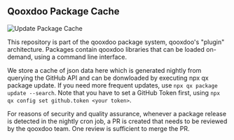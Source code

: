 ## Qooxdoo Package Cache

![Update Package Cache](https://github.com/qooxdoo/package-cache/workflows/Update%20Package%20Cache/badge.svg)

This repository is part of the qooxdoo package system, qooxdoo's "plugin" architecture. Packages contain qooxdoo libraries that can be loaded on-demand, using a command line interface.

We store a cache of json data here which is generated nightly from querying the GitHub API and can be donwloaded by executing npx qx package update. If you need more frequent updates, use `npx qx package update --search`. Note that you have to set a GitHub Token first, using `npx qx config set github.token <your token>`.

For reasons of security and quality assurance, whenever a package release is detected in the nightly cron job, a PR is created that needs to be reviewed by the qooxdoo team. One review is sufficient to merge the PR.

<script defer="defer" type="application/javascript">
(async () => {
 let cache = (await fetch("https://raw.githubusercontent.com/qooxdoo/package-cache/master/cache.json")).json();
 console.log(cache)
})();
</script>

 
